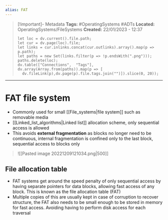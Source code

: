 ```yaml
---
alias: FAT
---
```

> [!important]- Metadata
> **Tags:** #OperatingSystems #ADTs 
> **Located:** OperatingSystems/FileSystems
> **Created:** 22/01/2023 - 12:37
> ```dataviewjs
>let loc = dv.current().file.path;
>let cur = dv.page(loc).file;
>let links = cur.inlinks.concat(cur.outlinks).array().map(p => p.path);
>let paths = new Set(links.filter(p => !p.endsWith(".png")));
>paths.delete(loc);
>dv.table(["Connections",  "Tags"], dv.array(Array.from(paths)).map(p => [
>   dv.fileLink(p),dv.page(p).file.tags.join("")]).slice(0, 20));
> ```

___
# FAT file system
- Commonly used for small [[File_systems|file system]] such as removable media
- [[Linked_list_algorithms|Linked list]] allocation scheme, only sequential access is allowed
- This avoids **external fragmentation** as blocks no longer need to be continuous, internal fragmentation is confined only to the last block, sequential access to blocks only

> ![[Pasted image 20221209121034.png|500]]
## File allocation table
- FAT systems get around the speed penalty of only sequential access by having separate pointers for data blocks, allowing fast access of any block. This is known as the file allocation table (FAT)
- Multiple copies of this are usually kept in case of corruption to recover structure, the FAT also needs to be small enough to be stored in memory for fast access. Avoiding having to perform disk access for each traversal